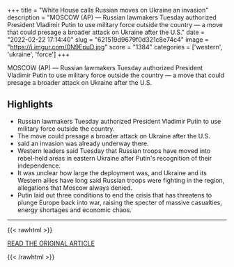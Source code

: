 +++
title = "White House calls Russian moves on Ukraine an invasion"
description = "MOSCOW (AP) — Russian lawmakers Tuesday authorized President Vladimir Putin to use military force outside the country — a move that could presage a broader attack on Ukraine after the U.S."
date = "2022-02-22 17:14:40"
slug = "621519d9679f0d321c8e74c4"
image = "https://i.imgur.com/0N9EpuD.jpg"
score = "1384"
categories = ['western', 'ukraine', 'force']
+++

MOSCOW (AP) — Russian lawmakers Tuesday authorized President Vladimir Putin to use military force outside the country — a move that could presage a broader attack on Ukraine after the U.S.

## Highlights

- Russian lawmakers Tuesday authorized President Vladimir Putin to use military force outside the country.
- The move could presage a broader attack on Ukraine after the U.S.
- said an invasion was already underway there.
- Western leaders said Tuesday that Russian troops have moved into rebel-held areas in eastern Ukraine after Putin's recognition of their independence.
- It was unclear how large the deployment was, and Ukraine and its Western allies have long said Russian troops were fighting in the region, allegations that Moscow always denied.
- Putin laid out three conditions to end the crisis that has threatens to plunge Europe back into war, raising the specter of massive casualties, energy shortages and economic chaos.

---

{{< rawhtml >}}
  <p class="article-category">
    <a target="_blank" href="https://apnews.com/article/russia-ukraine-business-europe-russia-vladimir-putin-46cef648807d0e3c2bac9793ad9022a6">READ THE ORIGINAL ARTICLE</a>
  </p>
{{< /rawhtml >}}
